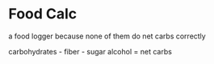 # Food Calc

a food logger because none of them do net carbs correctly

carbohydrates - fiber - sugar alcohol = net carbs
